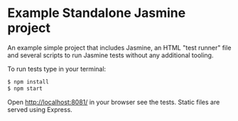# Example Standalone Jasmine project 

An example simple project that includes Jasmine, an HTML "test runner" file and several scripts to run Jasmine tests without any additional tooling.

To run tests type in your terminal:

```bash
$ npm install
$ npm start
```

Open [http://localhost:8081/](http://localhost:8081/) in your browser see the tests. Static files are served using Express.